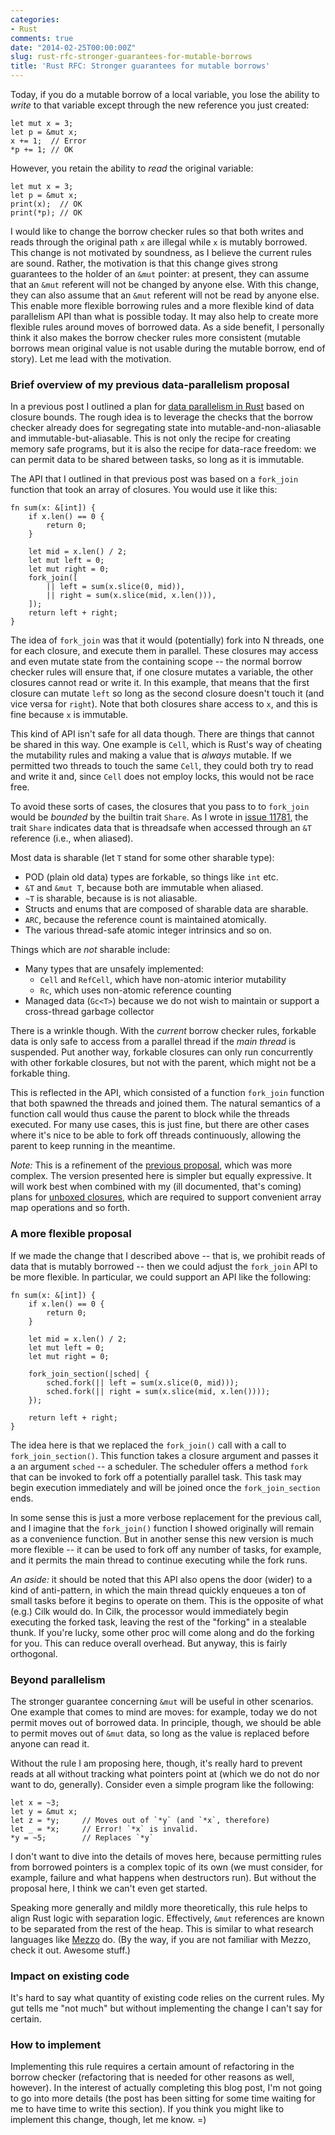 ```yaml
---
categories:
- Rust
comments: true
date: "2014-02-25T00:00:00Z"
slug: rust-rfc-stronger-guarantees-for-mutable-borrows
title: 'Rust RFC: Stronger guarantees for mutable borrows'
---
```

Today, if you do a mutable borrow of a local variable, you lose the
ability to *write* to that variable except through the new reference
you just created:

    let mut x = 3;
    let p = &mut x;
    x += 1;  // Error
    *p += 1; // OK
    
However, you retain the ability to *read* the original variable:    

    let mut x = 3;
    let p = &mut x;
    print(x);  // OK
    print(*p); // OK
    
I would like to change the borrow checker rules so that both writes
and reads through the original path `x` are illegal while `x` is
mutably borrowed. This change is not motivated by soundness, as I
believe the current rules are sound. Rather, the motivation is that
this change gives strong guarantees to the holder of an `&mut`
pointer: at present, they can assume that an `&mut` referent will not
be changed by anyone else.  With this change, they can also assume
that an `&mut` referent will not be read by anyone else. This enable
more flexible borrowing rules and a more flexible kind of data
parallelism API than what is possible today. It may also help to
create more flexible rules around moves of borrowed data. As a side
benefit, I personally think it also makes the borrow checker rules
more consistent (mutable borrows mean original value is not usable
during the mutable borrow, end of story). Let me lead with the
motivation.

<!--more-->

### Brief overview of my previous data-parallelism proposal

In a previous post I outlined a plan for
[data parallelism in Rust][dp] based on closure bounds. The rough idea
is to leverage the checks that the borrow checker already does for
segregating state into mutable-and-non-aliasable and
immutable-but-aliasable. This is not only the recipe for creating
memory safe programs, but it is also the recipe for data-race freedom:
we can permit data to be shared between tasks, so long as it is
immutable.

The API that I outlined in that previous post was based on a `fork_join`
function that took an array of closures. You would use it like this:

    fn sum(x: &[int]) {
        if x.len() == 0 {
            return 0;
        }
        
        let mid = x.len() / 2;
        let mut left = 0;
        let mut right = 0;
        fork_join([
            || left = sum(x.slice(0, mid)),
            || right = sum(x.slice(mid, x.len())),
        ]);
        return left + right; 
    }
    
The idea of `fork_join` was that it would (potentially) fork into N
threads, one for each closure, and execute them in parallel. These
closures may access and even mutate state from the containing scope --
the normal borrow checker rules will ensure that, if one closure
mutates a variable, the other closures cannot read or write it. In
this example, that means that the first closure can mutate `left` so
long as the second closure doesn't touch it (and vice versa for
`right`). Note that both closures share access to `x`, and this is
fine because `x` is immutable.

This kind of API isn't safe for all data though. There are things that
cannot be shared in this way. One example is `Cell`, which is Rust's
way of cheating the mutability rules and making a value that is
*always* mutable. If we permitted two threads to touch the same
`Cell`, they could both try to read and write it and, since `Cell`
does not employ locks, this would not be race free.

To avoid these sorts of cases, the closures that you pass to to
`fork_join` would be *bounded* by the builtin trait `Share`. As I
wrote in [issue 11781][share], the trait `Share` indicates data that
is threadsafe when accessed through an `&T` reference (i.e., when
aliased).

Most data is sharable (let `T` stand for some other sharable type):

- POD (plain old data) types are forkable, so things like `int` etc.
- `&T` and `&mut T`, because both are immutable when aliased.
- `~T` is sharable, because is is not aliasable.
- Structs and enums that are composed of sharable data are sharable.
- `ARC`, because the reference count is maintained atomically.
- The various thread-safe atomic integer intrinsics and so on.

Things which are *not* sharable include:

- Many types that are unsafely implemented:
  - `Cell` and `RefCell`, which have non-atomic interior mutability
  - `Rc`, which uses non-atomic reference counting
- Managed data (`Gc<T>`) because we do not wish to
  maintain or support a cross-thread garbage collector

There is a wrinkle though. With the *current* borrow checker rules,
forkable data is only safe to access from a parallel thread if the
*main thread* is suspended. Put another way, forkable closures can
only run concurrently with other forkable closures, but not with the
parent, which might not be a forkable thing.

This is reflected in the API, which consisted of a function
`fork_join` function that both spawned the threads and joined them.
The natural semantics of a function call would thus cause the parent
to block while the threads executed. For many use cases, this is just
fine, but there are other cases where it's nice to be able to fork off
threads continuously, allowing the parent to keep running in the
meantime.

*Note:* This is a refinement of the [previous proposal][dp], which was
more complex. The version presented here is simpler but equally
expressive. It will work best when combined with my (ill documented,
that's coming) plans for [unboxed closures][8622], which are required
to support convenient array map operations and so forth.

### A more flexible proposal

If we made the change that I described above -- that is, we prohibit
reads of data that is mutably borrowed -- then we could adjust the
`fork_join` API to be more flexible. In particular, we could support
an API like the following:

    fn sum(x: &[int]) {
        if x.len() == 0 {
            return 0;
        }
        
        let mid = x.len() / 2;
        let mut left = 0;
        let mut right = 0;
        
        fork_join_section(|sched| {
            sched.fork(|| left = sum(x.slice(0, mid)));
            sched.fork(|| right = sum(x.slice(mid, x.len())));
        });
        
        return left + right; 
    }

The idea here is that we replaced the `fork_join()` call with a call
to `fork_join_section()`. This function takes a closure argument and
passes it a an argument `sched` -- a scheduler. The scheduler offers a
method `fork` that can be invoked to fork off a potentially parallel
task. This task may begin execution immediately and will be joined
once the `fork_join_section` ends.

In some sense this is just a more verbose replacement for the previous
call, and I imagine that the `fork_join()` function I showed
originally will remain as a convenience function. But in another sense
this new version is much more flexible -- it can be used to fork off
any number of tasks, for example, and it permits the main thread to
continue executing while the fork runs.

*An aside:* it should be noted that this API also opens the door
(wider) to a kind of anti-pattern, in which the main thread quickly
enqueues a ton of small tasks before it begins to operate on
them. This is the opposite of what (e.g.) Cilk would do. In Cilk, the
processor would immediately begin executing the forked task, leaving
the rest of the "forking" in a stealable thunk. If you're lucky, some
other proc will come along and do the forking for you. This can reduce
overall overhead. But anyway, this is fairly orthogonal.

### Beyond parallelism

The stronger guarantee concerning `&mut` will be useful in other
scenarios. One example that comes to mind are moves: for example,
today we do not permit moves out of borrowed data. In principle,
though, we should be able to permit moves out of `&mut` data, so long
as the value is replaced before anyone can read it.

Without the rule I am proposing here, though, it's really hard to
prevent reads at all without tracking what pointers point at (which we
do not do nor want to do, generally). Consider even a simple program
like the following:

```
let x = ~3;
let y = &mut x;
let z = *y;     // Moves out of `*y` (and `*x`, therefore)
let _ = *x;     // Error! `*x` is invalid.
*y = ~5;        // Replaces `*y`
```

I don't want to dive into the details of moves here, because
permitting rules from borrowed pointers is a complex topic of its own
(we must consider, for example, failure and what happens when
destructors run). But without the proposal here, I think we can't even
get started.

Speaking more generally and mildly more theoretically, this rule helps
to align Rust logic with separation logic. Effectively, `&mut`
references are known to be separated from the rest of the heap. This is
similar to what research languages like [Mezzo][m] do. (By the way,
if you are not familiar with Mezzo, check it out. Awesome stuff.)

### Impact on existing code

It's hard to say what quantity of existing code relies on the current
rules. My gut tells me "not much" but without implementing the change
I can't say for certain.

### How to implement

Implementing this rule requires a certain amount of refactoring in the
borrow checker (refactoring that is needed for other reasons as well,
however). In the interest of actually completing this blog post, I'm
not going to go into more details (the post has been sitting for some
time waiting for me to have time to write this section). If you think
you might like to implement this change, though, let me know. =)

[dp]: http://smallcultfollowing.com/babysteps/blog/2013/06/11/data-parallelism-in-rust/
[share]: https://github.com/mozilla/rust/issues/11781#issuecomment-35559695
[8622]: https://github.com/mozilla/rust/issues/8622
[m]: http://protz.github.io/mezzo/
